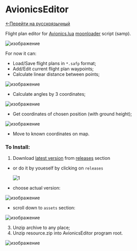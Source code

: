 ﻿# AvionicsEditor 

[<-Перейти на русскоязычный](https://github.com/d7KrEoL/AvionicsEditor/blob/master/README_RU.md)

Flight plan editor for [Avionics.lua](https://github.com/d7KrEoL/avionics) [moonloader](https://www.blast.hk/threads/13305/) script (samp).

![изображение](https://github.com/d7KrEoL/AvionicsEditor/assets/74565655/581ac520-3399-4422-b54d-3858b3bb4d71)

For now it can:
- Load/Save flight plans in `*.safp` format;
- Add/Edit current flight plan waypoints;
- Calculate linear distance between points;

![изображение](https://github.com/d7KrEoL/AvionicsEditor/assets/74565655/18aaa28a-92fb-471f-8ccf-d30c9b2a1484)

- Calculate angles by 3 coordinates;

![изображение](https://github.com/d7KrEoL/AvionicsEditor/assets/74565655/ebf0eb5a-3f03-484d-b4b5-13e3b845c627)

- Get coordinates of chosen position (with ground height);

![изображение](https://github.com/d7KrEoL/AvionicsEditor/assets/74565655/8e2302e5-12d7-4fb1-87c9-70e6221aecab)

- Move to known coordinates on map.

### To Install:

1. Download [latest version](https://github.com/d7KrEoL/AvionicsEditor/releases/tag/Demo.01.04.2024) from [releases](https://github.com/d7KrEoL/AvionicsEditor/releases) section

  - or do it by youeself by clicking on ````releases````
 
    ![1](https://github.com/d7KrEoL/AvionicsEditor/assets/74565655/492049b0-1846-45fe-bbad-ac64bf4bede2)
 
  - choose actual version:
 
   ![изображение](https://github.com/d7KrEoL/AvionicsEditor/assets/74565655/3bdeb56c-c802-4723-847a-f3979354c51b)
 
  - scroll down to ````assets```` section:
 
   ![изображение](https://github.com/d7KrEoL/AvionicsEditor/assets/74565655/2af61c2c-4505-4f0c-b939-9f20fc0719aa)



3. Unzip archive to any place;
4. Unzip resource.zip into AvionicsEditor program root.
 
![изображение](https://github.com/d7KrEoL/AvionicsEditor/assets/74565655/28af88ef-b48f-459d-b3d7-a31387dfc59a)
